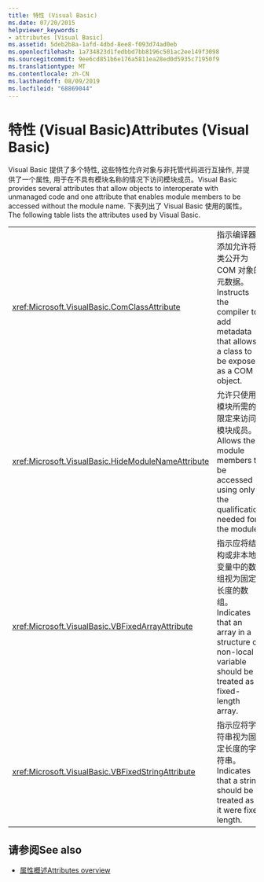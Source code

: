 ```yaml
---
title: 特性 (Visual Basic)
ms.date: 07/20/2015
helpviewer_keywords:
- attributes [Visual Basic]
ms.assetid: 5deb2b8a-1afd-4dbd-8ee8-f093d74ad0eb
ms.openlocfilehash: 1a734823d1fedbbd7bb8196c501ac2ee149f3098
ms.sourcegitcommit: 9ee6cd851b6e176a5811ea28ed0d5935c71950f9
ms.translationtype: MT
ms.contentlocale: zh-CN
ms.lasthandoff: 08/09/2019
ms.locfileid: "68869044"
---
```

# <a name="attributes-visual-basic"></a><span data-ttu-id="8db9a-102">特性 (Visual Basic)</span><span class="sxs-lookup"><span data-stu-id="8db9a-102">Attributes (Visual Basic)</span></span>

<span data-ttu-id="8db9a-103">Visual Basic 提供了多个特性, 这些特性允许对象与非托管代码进行互操作, 并提供了一个属性, 用于在不具有模块名称的情况下访问模块成员。</span><span class="sxs-lookup"><span data-stu-id="8db9a-103">Visual Basic provides several attributes that allow objects to interoperate with unmanaged code and one attribute that enables module members to be accessed without the module name.</span></span> <span data-ttu-id="8db9a-104">下表列出了 Visual Basic 使用的属性。</span><span class="sxs-lookup"><span data-stu-id="8db9a-104">The following table lists the attributes used by Visual Basic.</span></span>  
  
|||  
|---|---|  
|<xref:Microsoft.VisualBasic.ComClassAttribute>|<span data-ttu-id="8db9a-105">指示编译器添加允许将类公开为 COM 对象的元数据。</span><span class="sxs-lookup"><span data-stu-id="8db9a-105">Instructs the compiler to add metadata that allows a class to be exposed as a COM object.</span></span>|
|<xref:Microsoft.VisualBasic.HideModuleNameAttribute>|<span data-ttu-id="8db9a-106">允许只使用模块所需的限定来访问模块成员。</span><span class="sxs-lookup"><span data-stu-id="8db9a-106">Allows the module members to be accessed using only the qualification needed for the module.</span></span>|
|<xref:Microsoft.VisualBasic.VBFixedArrayAttribute>|<span data-ttu-id="8db9a-107">指示应将结构或非本地变量中的数组视为固定长度的数组。</span><span class="sxs-lookup"><span data-stu-id="8db9a-107">Indicates that an array in a structure or non-local variable should be treated as a fixed-length array.</span></span>|
|<xref:Microsoft.VisualBasic.VBFixedStringAttribute>|<span data-ttu-id="8db9a-108">指示应将字符串视为固定长度的字符串。</span><span class="sxs-lookup"><span data-stu-id="8db9a-108">Indicates that a string should be treated as if it were fixed length.</span></span>|
  
## <a name="see-also"></a><span data-ttu-id="8db9a-109">请参阅</span><span class="sxs-lookup"><span data-stu-id="8db9a-109">See also</span></span>

- [<span data-ttu-id="8db9a-110">属性概述</span><span class="sxs-lookup"><span data-stu-id="8db9a-110">Attributes overview</span></span>](../../visual-basic/programming-guide/concepts/attributes/index.md)
